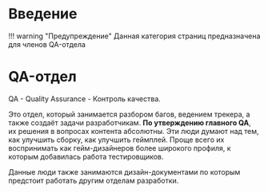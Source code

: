 # Введение

!!! warning "Предупреждение"
    Данная категория страниц предназначена для членов QA-отдела

# QA-отдел

QA - Quality Assurance - Контроль качества.

Это отдел, который занимается разбором багов, ведением трекера, а также создаёт задачи разработчикам. **По утверждению главного QA**, их решения в вопросах контента абсолютны. Эти люди думают над тем, как улучшить сборку, как улучшить геймплей. Проще всего их воспринимать как гейм-дизайнеров более широкого профиля, к которым добавилась работа тестировщиков.

Данные люди также занимаются дизайн-документами по которым предстоит работать другим отделам разработки.
